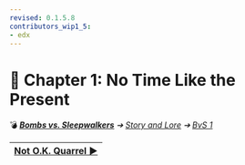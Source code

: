 ```yaml
---
revised: 0.1.5.8
contributors_wip1_5:
- edx
---
```


# 📄 Chapter 1: No Time Like the Present

💣 ***[Bombs vs. Sleepwalkers](/README.md)** ➔ [Story and Lore](/story/readme.md) ➔ [BvS 1](/story/bvs1/readme.md)*

| [Not O.K. Quarrel ▶️](/story/bvs1/02_not_ok_quarrel.md) |
| :-- |
